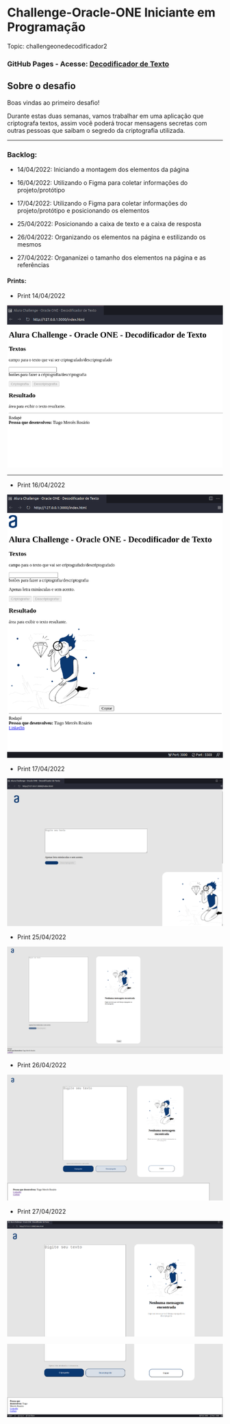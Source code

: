 # Challenge-Oracle-ONE Iniciante em Programação

Topic: challengeonedecodificador2


### GitHub Pages - Acesse: [Decodificador de Texto](https://tiagomerc.github.io/Challenge-Oracle-ONE-Iniciante-em-Programa-o/)

## Sobre o desafio

Boas vindas ao primeiro desafio!

Durante estas duas semanas, vamos trabalhar em uma aplicação que criptografa textos, assim você poderá trocar mensagens secretas com outras pessoas que saibam o segredo da criptografia utilizada.

---

### Backlog:

- 14/04/2022: Iniciando a montagem dos elementos da página

- 16/04/2022: Utilizando o Figma para coletar informações do projeto/protótipo

- 17/04/2022: Utilizando o Figma para coletar informações do projeto/protótipo e posicionando os elementos

- 25/04/2022: Posicionando a caixa de texto e a caixa de resposta 

- 26/04/2022: Organizando os elementos na página e estilizando os mesmos 

- 27/04/2022: Organanizei o tamanho dos elementos na página e as referências

#### Prints:

- Print 14/04/2022

![Print 14/04/2022](/imgs/prints/print.png)
____
- Print 16/04/2022

![Print 16/04/2022](/imgs/prints/print1.png)

- Print 17/04/2022

![Print 17/04/2022](/imgs/prints/print2.png)

- Print 25/04/2022

![Print 25/04/2022](/imgs/prints/print3.png)

- Print 26/04/2022

![Print 26/04/2022](/imgs/prints/print4.png)

- Print 27/04/2022

![Print 27/04/2022](/imgs/prints/print5.png)

![Print 27/04/2022](/imgs/prints/print5.1.png)

